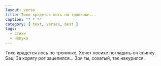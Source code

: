 ```yaml
---
layout: verse
title: Тихо крадется лось по тропинке...
caption: "* * *"
category: [ text, verses, best ]
tags:
  - стихи
  - чепуха
---
```

Тихо крадется лось по тропинке,
Хочет лосихе погладить он спинку.
Бац! За корягу рог зацепился…
Зря ты, сохатый, так накурился.
